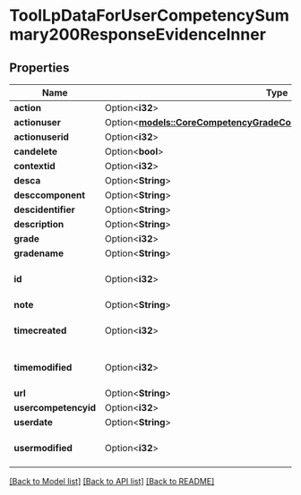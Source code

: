 # ToolLpDataForUserCompetencySummary200ResponseEvidenceInner

## Properties

Name | Type | Description | Notes
------------ | ------------- | ------------- | -------------
**action** | Option<**i32**> | action | [optional]
**actionuser** | Option<[**models::CoreCompetencyGradeCompetency200ResponseActionuser**](core_competency_grade_competency_200_response_actionuser.md)> |  | [optional]
**actionuserid** | Option<**i32**> | actionuserid | [optional]
**candelete** | Option<**bool**> | candelete | [optional]
**contextid** | Option<**i32**> | contextid | [optional]
**desca** | Option<**String**> | desca | [optional]
**desccomponent** | Option<**String**> | desccomponent | [optional]
**descidentifier** | Option<**String**> | descidentifier | [optional]
**description** | Option<**String**> | description | [optional]
**grade** | Option<**i32**> | grade | [optional]
**gradename** | Option<**String**> | gradename | [optional]
**id** | Option<**i32**> | id | [optional][default to 0]
**note** | Option<**String**> | note | [optional]
**timecreated** | Option<**i32**> | timecreated | [optional][default to 0]
**timemodified** | Option<**i32**> | timemodified | [optional][default to 0]
**url** | Option<**String**> | url | [optional]
**usercompetencyid** | Option<**i32**> | usercompetencyid | [optional]
**userdate** | Option<**String**> | userdate | [optional]
**usermodified** | Option<**i32**> | usermodified | [optional][default to 0]

[[Back to Model list]](../README.md#documentation-for-models) [[Back to API list]](../README.md#documentation-for-api-endpoints) [[Back to README]](../README.md)


